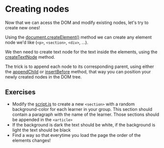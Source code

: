 # Creating nodes

Now that we can acess the DOM and modify existing nodes, let's try to create new ones!

Using the [document.createElement()](https://developer.mozilla.org/en-US/docs/Web/API/Document/createElement) method we can create any element node we'd like (`<p>`, `<section>`, `<div>`, ...).

We then need to create text node for the text inside the elements, using the [createTextNode](https://developer.mozilla.org/en-US/docs/Web/API/Document/createTextNode) method.

The trick is to append each node to its corresponding parent, using either the [appendChild](https://developer.mozilla.org/en-US/docs/Web/API/Node/appendChild) or [insertBefore](https://developer.mozilla.org/en-US/docs/Web/API/Node/insertBefore) method, that way you can position your newly created nodes in the DOM tree.

## Exercises

* Modify the [script.js](./script.js) to create a new `<section>` with a random background-color for each learner in your group. This section should contain a paragraph with the name of the learner. Those sections should be appended in the `<article>`
* If the background is dark the text should be white, if the background is light the text should be black
* Find a way so that everytime you load the page the order of the elements changes!



